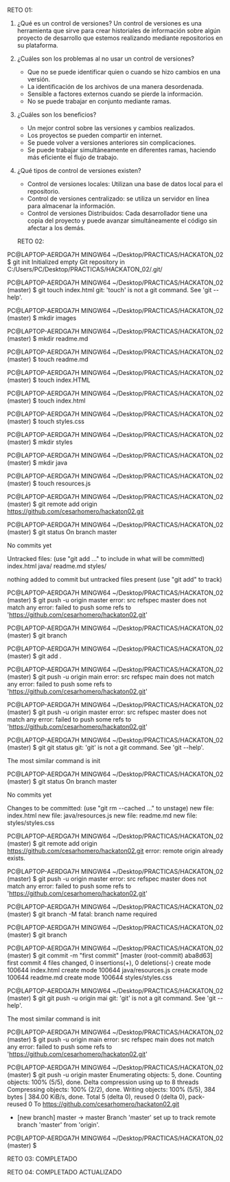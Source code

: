 RETO 01:

1. ¿Qué es un control de versiones?
    Un control de versiones es una herramienta que sirve para crear historiales de información sobre algún proyecto de desarrollo que estemos realizando mediante repositorios en su plataforma.

2. ¿Cuáles son los problemas al no usar un control de versiones?
    - Que no se puede identificar quien o cuando se hizo cambios en una versión.
    - La identificación de los archivos de una manera desordenada.
    - Sensible a factores externos cuando se pierde la información.
    - No se puede trabajar en conjunto mediante ramas.

3. ¿Cuáles son los beneficios?
    - Un mejor control sobre las versiones y cambios realizados.
    - Los proyectos se pueden compartir en internet.
    - Se puede volver a versiones anteriores sin complicaciones.
    - Se puede trabajar simultáneamente en diferentes ramas, haciendo más eficiente el flujo de trabajo.

4. ¿Qué tipos de control de versiones existen?

    - Control de versiones locales: Utilizan una base de datos local para el repositorio.
    - Control de versiones centralizado: se utiliza un servidor en línea para almacenar la información.
    - Control de versiones Distribuidos: Cada desarrollador tiene una copia del proyecto y puede  avanzar simultáneamente el código sin afectar a los demás.

    RETO 02:

    
PC@LAPTOP-AERDGA7H MINGW64 ~/Desktop/PRACTICAS/HACKATON_02
$ git init
Initialized empty Git repository in C:/Users/PC/Desktop/PRACTICAS/HACKATON_02/.git/

PC@LAPTOP-AERDGA7H MINGW64 ~/Desktop/PRACTICAS/HACKATON_02 (master)
$ git touch index.html
git: 'touch' is not a git command. See 'git --help'.

PC@LAPTOP-AERDGA7H MINGW64 ~/Desktop/PRACTICAS/HACKATON_02 (master)
$ mkdir images

PC@LAPTOP-AERDGA7H MINGW64 ~/Desktop/PRACTICAS/HACKATON_02 (master)
$ mkdir readme.md

PC@LAPTOP-AERDGA7H MINGW64 ~/Desktop/PRACTICAS/HACKATON_02 (master)
$ touch readme.md

PC@LAPTOP-AERDGA7H MINGW64 ~/Desktop/PRACTICAS/HACKATON_02 (master)
$ touch index.HTML

PC@LAPTOP-AERDGA7H MINGW64 ~/Desktop/PRACTICAS/HACKATON_02 (master)
$ touch index.html

PC@LAPTOP-AERDGA7H MINGW64 ~/Desktop/PRACTICAS/HACKATON_02 (master)
$ touch styles.css

PC@LAPTOP-AERDGA7H MINGW64 ~/Desktop/PRACTICAS/HACKATON_02 (master)
$ mkdir styles

PC@LAPTOP-AERDGA7H MINGW64 ~/Desktop/PRACTICAS/HACKATON_02 (master)
$ mkdir java

PC@LAPTOP-AERDGA7H MINGW64 ~/Desktop/PRACTICAS/HACKATON_02 (master)
$ touch resources.js

PC@LAPTOP-AERDGA7H MINGW64 ~/Desktop/PRACTICAS/HACKATON_02 (master)
$ git remote add origin https://github.com/cesarhomero/hackaton02.git

PC@LAPTOP-AERDGA7H MINGW64 ~/Desktop/PRACTICAS/HACKATON_02 (master)
$ git status
On branch master

No commits yet

Untracked files:
  (use "git add <file>..." to include in what will be committed)
        index.html
        java/
        readme.md
        styles/

nothing added to commit but untracked files present (use "git add" to track)

PC@LAPTOP-AERDGA7H MINGW64 ~/Desktop/PRACTICAS/HACKATON_02 (master)
$ git push -u origin master
error: src refspec master does not match any
error: failed to push some refs to 'https://github.com/cesarhomero/hackaton02.git'

PC@LAPTOP-AERDGA7H MINGW64 ~/Desktop/PRACTICAS/HACKATON_02 (master)
$ git branch

PC@LAPTOP-AERDGA7H MINGW64 ~/Desktop/PRACTICAS/HACKATON_02 (master)
$ git add .

PC@LAPTOP-AERDGA7H MINGW64 ~/Desktop/PRACTICAS/HACKATON_02 (master)
$ git push -u origin main
error: src refspec main does not match any
error: failed to push some refs to 'https://github.com/cesarhomero/hackaton02.git'

PC@LAPTOP-AERDGA7H MINGW64 ~/Desktop/PRACTICAS/HACKATON_02 (master)
$ git push -u origin master
error: src refspec master does not match any
error: failed to push some refs to 'https://github.com/cesarhomero/hackaton02.git'

PC@LAPTOP-AERDGA7H MINGW64 ~/Desktop/PRACTICAS/HACKATON_02 (master)
$ git git status
git: 'git' is not a git command. See 'git --help'.

The most similar command is
        init

PC@LAPTOP-AERDGA7H MINGW64 ~/Desktop/PRACTICAS/HACKATON_02 (master)
$ git status
On branch master

No commits yet

Changes to be committed:
  (use "git rm --cached <file>..." to unstage)
        new file:   index.html
        new file:   java/resources.js
        new file:   readme.md
        new file:   styles/styles.css


PC@LAPTOP-AERDGA7H MINGW64 ~/Desktop/PRACTICAS/HACKATON_02 (master)
$ git remote add origin https://github.com/cesarhomero/hackaton02.git
error: remote origin already exists.

PC@LAPTOP-AERDGA7H MINGW64 ~/Desktop/PRACTICAS/HACKATON_02 (master)
$ git push -u origin master
error: src refspec master does not match any
error: failed to push some refs to 'https://github.com/cesarhomero/hackaton02.git'

PC@LAPTOP-AERDGA7H MINGW64 ~/Desktop/PRACTICAS/HACKATON_02 (master)
$ git branch -M
fatal: branch name required

PC@LAPTOP-AERDGA7H MINGW64 ~/Desktop/PRACTICAS/HACKATON_02 (master)
$ git branch

PC@LAPTOP-AERDGA7H MINGW64 ~/Desktop/PRACTICAS/HACKATON_02 (master)
$ git commit -m "first commit"
[master (root-commit) aba8d63] first commit
 4 files changed, 0 insertions(+), 0 deletions(-)
 create mode 100644 index.html
 create mode 100644 java/resources.js
 create mode 100644 readme.md
 create mode 100644 styles/styles.css

PC@LAPTOP-AERDGA7H MINGW64 ~/Desktop/PRACTICAS/HACKATON_02 (master)
$ git git push -u origin mai
git: 'git' is not a git command. See 'git --help'.

The most similar command is
        init

PC@LAPTOP-AERDGA7H MINGW64 ~/Desktop/PRACTICAS/HACKATON_02 (master)
$ git push -u origin main
error: src refspec main does not match any
error: failed to push some refs to 'https://github.com/cesarhomero/hackaton02.git'

PC@LAPTOP-AERDGA7H MINGW64 ~/Desktop/PRACTICAS/HACKATON_02 (master)
$ git push -u origin master
Enumerating objects: 5, done.
Counting objects: 100% (5/5), done.
Delta compression using up to 8 threads
Compressing objects: 100% (2/2), done.
Writing objects: 100% (5/5), 384 bytes | 384.00 KiB/s, done.
Total 5 (delta 0), reused 0 (delta 0), pack-reused 0
To https://github.com/cesarhomero/hackaton02.git
 * [new branch]      master -> master
Branch 'master' set up to track remote branch 'master' from 'origin'.

PC@LAPTOP-AERDGA7H MINGW64 ~/Desktop/PRACTICAS/HACKATON_02 (master)
$

RETO 03: COMPLETADO

RETO 04: COMPLETADO ACTUALIZADO